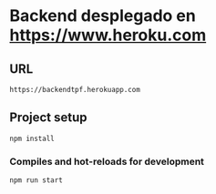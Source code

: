 # Backend desplegado en https://www.heroku.com

## URL
```
https://backendtpf.herokuapp.com
```

## Project setup
```
npm install
```

### Compiles and hot-reloads for development
```
npm run start
```
